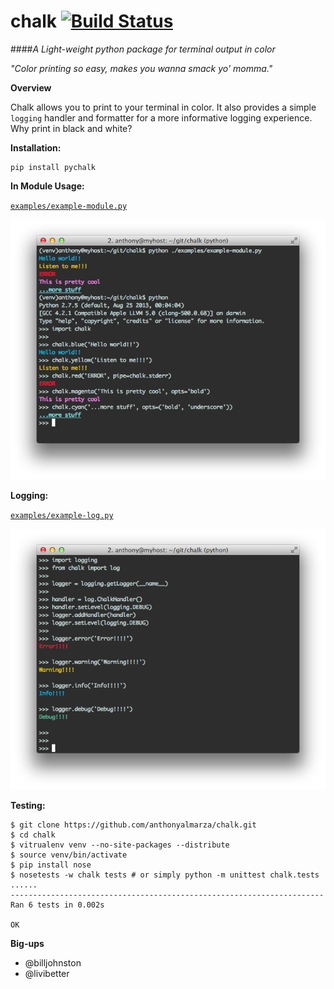 chalk [![Build Status](https://travis-ci.org/anthonyalmarza/chalk.svg?branch=master)](https://travis-ci.org/anthonyalmarza/chalk)
=====


####*A Light-weight python package for terminal output in color*

*"Color printing so easy, makes you wanna smack yo' momma."*

**Overview**

Chalk allows you to print to your terminal in color. It also provides a simple
`logging` handler and formatter for a more informative logging experience.
Why print in black and white?

**Installation:**

    pip install pychalk


**In Module Usage:**

[`examples/example-module.py`](examples/example-module.py)

![example-module.py](images/module.png)


**Logging:**

[`examples/example-log.py`](examples/example-log.py)

![example-log.py](images/log.png)


**Testing:**


```
$ git clone https://github.com/anthonyalmarza/chalk.git
$ cd chalk
$ vitrualenv venv --no-site-packages --distribute
$ source venv/bin/activate
$ pip install nose
$ nosetests -w chalk tests # or simply python -m unittest chalk.tests
......
----------------------------------------------------------------------
Ran 6 tests in 0.002s

OK
```


**Big-ups**

* @billjohnston
* @livibetter
